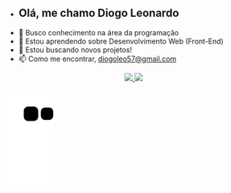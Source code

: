 - ## Olá, me chamo Diogo Leonardo 
- 👀 Busco conhecimento na área da programação 
- 🌱 Estou aprendendo sobre Desenvolvimento Web (Front-End) 
- 💞️ Estou buscando novos projetos!
- 📫 Como me encontrar, diogoleo57@gmail.com

<div align="center">
  <a href="https://github.com/DiogoLeonardoo">
  <img height="180em" src="https://github-readme-stats.vercel.app/api?username=DiogoLeonardoo&show_icons=true&theme=dark&include_all_commits=true&count_private=true"/>
  <img height="180em" src="https://github-readme-stats.vercel.app/api/top-langs/?username=DiogoLeonardoo&layout=compact&langs_count=7&theme=dark"/>
     
</div>
  
  ![Snake animation](https://github.com/DiogoLeonardoo/DiogoLeonardoo/blob/output/github-contribution-grid-snake.svg)

  
  
<!---
DiogoLeonardoo/DiogoLeonardoo is a ✨ special ✨ repository because its `README.md` (this file) appears on your GitHub profile.
You can click the Preview link to take a look at your changes.
--->
